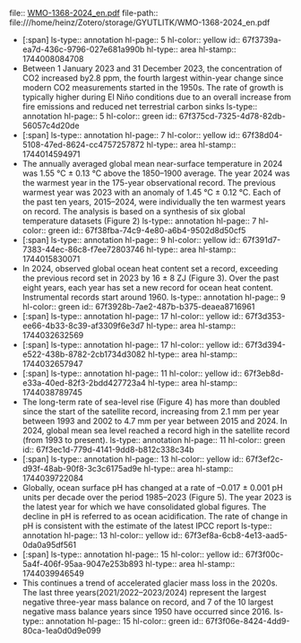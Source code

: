 file:: [WMO-1368-2024_en.pdf](file:///home/heinz/Zotero/storage/GYUTLITK/WMO-1368-2024_en.pdf)
file-path:: file:///home/heinz/Zotero/storage/GYUTLITK/WMO-1368-2024_en.pdf

- [:span]
  ls-type:: annotation
  hl-page:: 5
  hl-color:: yellow
  id:: 67f3739a-ea7d-436c-9796-027e681a990b
  hl-type:: area
  hl-stamp:: 1744008084708
- Between 1 January 2023 and 31 December 2023, the concentration of CO2 increased by2.8 ppm, the fourth largest within-year change since modern CO2 measurements started in the 1950s. The rate of growth is typically higher during El Niño conditions due to an overall increase from fire emissions and reduced net terrestrial carbon sinks 
  ls-type:: annotation
  hl-page:: 5
  hl-color:: green
  id:: 67f375cd-7325-4d78-82db-56057c4d20de
- [:span]
  ls-type:: annotation
  hl-page:: 7
  hl-color:: yellow
  id:: 67f38d04-5108-47ed-8624-cc4757257872
  hl-type:: area
  hl-stamp:: 1744014594971
- The annually averaged global mean near-surface temperature in 2024 was 1.55 °C ± 0.13 °C above the 1850–1900 average. The year 2024 was the warmest year in the 175-year observational record. The previous warmest year was 2023 with an anomaly of 1.45 °C ± 0.12 °C. Each of the past ten years, 2015–2024, were individually the ten warmest years on record. The analysis is based on a synthesis of six global temperature datasets (Figure 2)
  ls-type:: annotation
  hl-page:: 7
  hl-color:: green
  id:: 67f38fba-74c9-4e80-a6b4-9502d8d50cf5
- [:span]
  ls-type:: annotation
  hl-page:: 9
  hl-color:: yellow
  id:: 67f391d7-7383-44ec-86c8-f7ee72803746
  hl-type:: area
  hl-stamp:: 1744015830071
- In 2024, observed global ocean heat content set a record, exceeding the previous record set in 2023 by 16 ± 8 ZJ (Figure 3). Over the past eight years, each year has set a new record for ocean heat content. Instrumental records start around 1960.
  ls-type:: annotation
  hl-page:: 9
  hl-color:: green
  id:: 67f3928b-7ae2-487b-b375-deaea8716961
- [:span]
  ls-type:: annotation
  hl-page:: 17
  hl-color:: yellow
  id:: 67f3d353-ee66-4b33-8c39-af3309f6e3d7
  hl-type:: area
  hl-stamp:: 1744032632569
- [:span]
  ls-type:: annotation
  hl-page:: 17
  hl-color:: yellow
  id:: 67f3d394-e522-438b-8782-2cb1734d3082
  hl-type:: area
  hl-stamp:: 1744032657947
- [:span]
  ls-type:: annotation
  hl-page:: 11
  hl-color:: yellow
  id:: 67f3eb8d-e33a-40ed-82f3-2bdd427723a4
  hl-type:: area
  hl-stamp:: 1744038789745
- The long-term rate of sea-level rise (Figure 4) has more than doubled since the start of the satellite record, increasing from 2.1 mm per year between 1993 and 2002 to 4.7 mm per year between 2015 and 2024. In 2024, global mean sea level reached a record high in the satellite record (from 1993 to present).
  ls-type:: annotation
  hl-page:: 11
  hl-color:: green
  id:: 67f3ec1d-779d-4141-9dd8-b812c338c34b
- [:span]
  ls-type:: annotation
  hl-page:: 13
  hl-color:: yellow
  id:: 67f3ef2c-d93f-48ab-90f8-3c3c6175ad9e
  hl-type:: area
  hl-stamp:: 1744039722084
- Globally, ocean surface pH has changed at a rate of –0.017 ± 0.001 pH units per decade over the period 1985–2023 (Figure 5). The year 2023 is the latest year for which we have consolidated global figures. The decline in pH is referred to as ocean acidification. The rate of change in pH is consistent with the estimate of the latest IPCC report
  ls-type:: annotation
  hl-page:: 13
  hl-color:: yellow
  id:: 67f3ef8a-6cb8-4e13-aad5-0da0a95df561
- [:span]
  ls-type:: annotation
  hl-page:: 15
  hl-color:: yellow
  id:: 67f3f00c-5a4f-406f-95aa-9047e253b893
  hl-type:: area
  hl-stamp:: 1744039946549
- This continues a trend of accelerated glacier mass loss in the 2020s. The last three years(2021/2022–2023/2024) represent the largest negative three-year mass balance on record, and 7 of the 10 largest negative mass balance years since 1950 have occurred since 2016.
  ls-type:: annotation
  hl-page:: 15
  hl-color:: green
  id:: 67f3f06e-8424-4dd9-80ca-1ea0d0d9e099